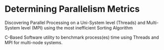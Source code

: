 # Determining Parallelism Metrics

Discovering Parallel Processing on a Uni-System level (Threads) and Multi-System level (MPI) using the most inefficient Sorting Algorithm

C-Based Software utility to benchmark process(es) time using Threads and MPI for multi-node systems.
